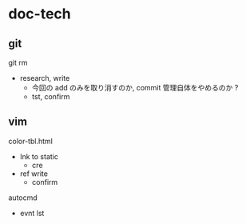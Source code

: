 
# doc-tech


## git

git rm 
- research, write
  - 今回の add のみを取り消すのか, commit 管理自体をやめるのか ?
  - tst, confirm


## vim

color-tbl.html
- lnk to static
  - cre 
- ref write
  - confirm


autocmd
- evnt lst



